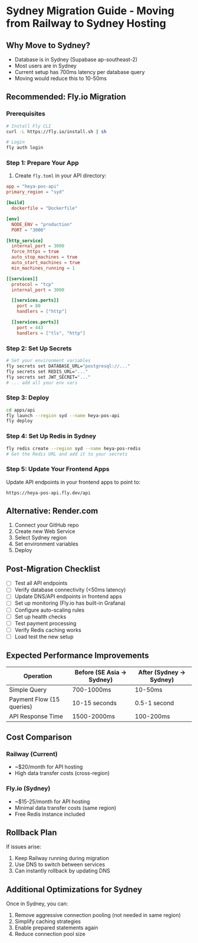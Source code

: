 # Sydney Migration Guide - Moving from Railway to Sydney Hosting

## Why Move to Sydney?

- Database is in Sydney (Supabase ap-southeast-2)
- Most users are in Sydney
- Current setup has 700ms latency per database query
- Moving would reduce this to 10-50ms

## Recommended: Fly.io Migration

### Prerequisites
```bash
# Install Fly CLI
curl -L https://fly.io/install.sh | sh

# Login
fly auth login
```

### Step 1: Prepare Your App

1. Create `fly.toml` in your API directory:

```toml
app = "heya-pos-api"
primary_region = "syd"

[build]
  dockerfile = "Dockerfile"

[env]
  NODE_ENV = "production"
  PORT = "3000"

[http_service]
  internal_port = 3000
  force_https = true
  auto_stop_machines = true
  auto_start_machines = true
  min_machines_running = 1

[[services]]
  protocol = "tcp"
  internal_port = 3000

  [[services.ports]]
    port = 80
    handlers = ["http"]

  [[services.ports]]
    port = 443
    handlers = ["tls", "http"]
```

### Step 2: Set Up Secrets

```bash
# Set your environment variables
fly secrets set DATABASE_URL="postgresql://..." 
fly secrets set REDIS_URL="..."
fly secrets set JWT_SECRET="..."
# ... add all your env vars
```

### Step 3: Deploy

```bash
cd apps/api
fly launch --region syd --name heya-pos-api
fly deploy
```

### Step 4: Set Up Redis in Sydney

```bash
fly redis create --region syd --name heya-pos-redis
# Get the Redis URL and add it to your secrets
```

### Step 5: Update Your Frontend Apps

Update API endpoints in your frontend apps to point to:
```
https://heya-pos-api.fly.dev/api
```

## Alternative: Render.com

1. Connect your GitHub repo
2. Create new Web Service
3. Select Sydney region
4. Set environment variables
5. Deploy

## Post-Migration Checklist

- [ ] Test all API endpoints
- [ ] Verify database connectivity (<50ms latency)
- [ ] Update DNS/API endpoints in frontend apps
- [ ] Set up monitoring (Fly.io has built-in Grafana)
- [ ] Configure auto-scaling rules
- [ ] Set up health checks
- [ ] Test payment processing
- [ ] Verify Redis caching works
- [ ] Load test the new setup

## Expected Performance Improvements

| Operation | Before (SE Asia → Sydney) | After (Sydney → Sydney) |
|-----------|--------------------------|------------------------|
| Simple Query | 700-1000ms | 10-50ms |
| Payment Flow (15 queries) | 10-15 seconds | 0.5-1 second |
| API Response Time | 1500-2000ms | 100-200ms |

## Cost Comparison

### Railway (Current)
- ~$20/month for API hosting
- High data transfer costs (cross-region)

### Fly.io (Sydney)
- ~$15-25/month for API hosting
- Minimal data transfer costs (same region)
- Free Redis instance included

## Rollback Plan

If issues arise:
1. Keep Railway running during migration
2. Use DNS to switch between services
3. Can instantly rollback by updating DNS

## Additional Optimizations for Sydney

Once in Sydney, you can:
1. Remove aggressive connection pooling (not needed in same region)
2. Simplify caching strategies
3. Enable prepared statements again
4. Reduce connection pool size